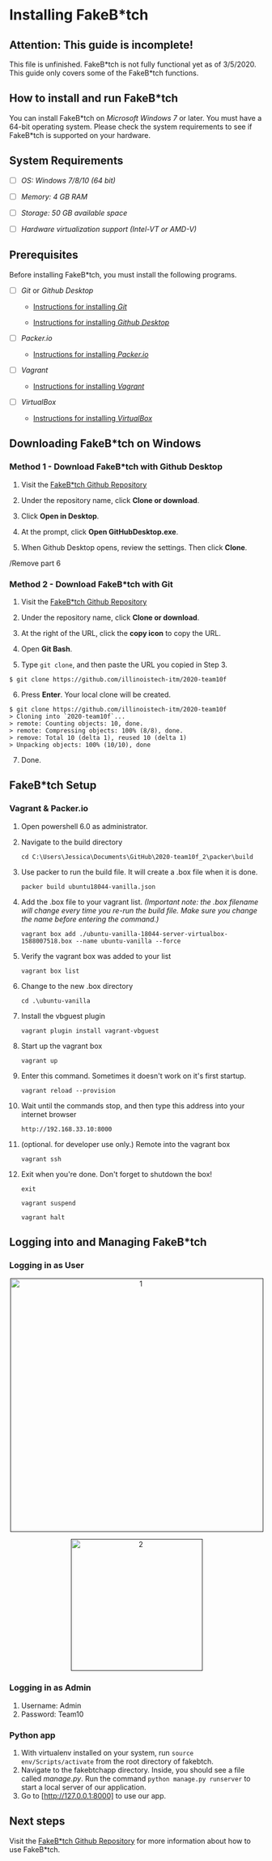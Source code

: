 # Installing FakeB*tch
## Attention: This guide is incomplete!
This file is unfinished. FakeB\*tch is not fully functional yet as of 3/5/2020. This guide only covers some of the FakeB*tch functions. 

## How to install and run FakeB\*tch
You can install FakeB\*tch on *Microsoft Windows 7* or later. You must have a 64-bit operating system. Please check the system requirements to see if FakeB\*tch is supported on your hardware. 
## System Requirements

- [ ] *OS: Windows 7/8/10 (64 bit)*

- [ ] *Memory: 4 GB RAM*

- [ ] *Storage: 50 GB available space*

- [ ] *Hardware virtualization support (Intel-VT or AMD-V)*

## Prerequisites
Before installing FakeB\*tch, you must install the following programs.

- [ ] *Git* or *Github Desktop*
	
	- [Instructions for installing *Git*](https://git-scm.com/book/en/v2/Getting-Started-Installing-Git)
		
	- [Instructions for installing *Github Desktop*](https://help.github.com/en/desktop/getting-started-with-github-desktop/installing-github-desktop)

- [ ] *Packer.io*
	
	- [Instructions for installing *Packer.io*](https://packer.io/intro/getting-started/install.html)

- [ ] *Vagrant*
	
	- [Instructions for installing *Vagrant*](https://www.vagrantup.com/docs/installation/)

- [ ] *VirtualBox*
	
	- [Instructions for installing *VirtualBox*](https://www.virtualbox.org/manual/ch02.html#installation_windows)

## Downloading FakeB\*tch on Windows

### Method 1 - Download FakeB\*tch with Github Desktop

1. Visit the [FakeB*tch Github Repository](https://github.com/illinoistech-itm/2020-team10f)

2. Under the repository name, click **Clone or download**.

3. Click **Open in Desktop**.

4. At the prompt, click **Open GitHubDesktop.exe**.

5. When Github Desktop opens, review the settings. Then click **Clone**.

/Remove part 6
### Method 2 - Download FakeB\*tch with Git

1. Visit the [FakeB*tch Github Repository](https://github.com/illinoistech-itm/2020-team10f)

2. Under the repository name, click **Clone or download**.

3. At the right of the URL, click the **copy icon** to copy the URL.

4. Open **Git Bash**.

5. Type ```git clone```, and then paste the URL you copied in Step 3.

```$ git clone https://github.com/illinoistech-itm/2020-team10f```

6. Press **Enter**. Your local clone will be created.

```
$ git clone https://github.com/illinoistech-itm/2020-team10f
> Cloning into `2020-team10f`...
> remote: Counting objects: 10, done.
> remote: Compressing objects: 100% (8/8), done.
> remove: Total 10 (delta 1), reused 10 (delta 1)
> Unpacking objects: 100% (10/10), done
```

7. Done.

## FakeB\*tch Setup

### Vagrant & Packer.io

1. Open powershell 6.0 as administrator.

2. Navigate to the build directory

    ```cd C:\Users\Jessica\Documents\GitHub\2020-team10f_2\packer\build```

3. Use packer to run the build file. It will create a .box file when it is done.

    ```packer build ubuntu18044-vanilla.json```

4. Add the .box file to your vagrant list.
*(Important note: the .box filename will change every time you re-run the build file. Make sure you change the name before entering the command.)*

    ```vagrant box add ./ubuntu-vanilla-18044-server-virtualbox-1588007518.box --name ubuntu-vanilla --force```

5. Verify the vagrant box was added to your list

    ```vagrant box list```

6. Change to the new .box directory

    ```cd .\ubuntu-vanilla```

7. Install the vbguest plugin

    ```vagrant plugin install vagrant-vbguest```

8. Start up the vagrant box

    ```vagrant up```
	
10. Enter this command. Sometimes it doesn't work on it's first startup.

	```vagrant reload --provision```

11. Wait until the commands stop, and then type this address into your internet browser

    ```http://192.168.33.10:8000```

12. (optional. for developer use only.) Remote into the vagrant box

    ```vagrant ssh```

13. Exit when you're done. Don't forget to shutdown the box!

    ```exit```   
    
    ```vagrant suspend```   

    ```vagrant halt```   

## Logging into and Managing FakeB\*tch

### Logging in as User

<p align="center">
	<a href="">
		<img src="/diagrams/1.png" alt="1" height=500px width=auto>
	</a>
</p>

<p align="center">
	<a href="">
		<img src="/diagrams/2.png" alt="2" height=260px width=auto>
	</a>
</p>

### Logging in as Admin

1. Username: Admin
2. Password: Team10

### Python app

1. With virtualenv installed on your system, run `source env/Scripts/activate` from the root directory of fakebtch. 
2. Navigate to the fakebtchapp directory. Inside, you should see a file called *manage.py*. Run the command `python manage.py runserver` to start a local server of our application. 
3. Go to [http://127.0.0.1:8000] to use our app. 

## Next steps
Visit the [FakeB*tch Github Repository](https://github.com/illinoistech-itm/2020-team10f) for more information about how to use FakeB\*tch. 



